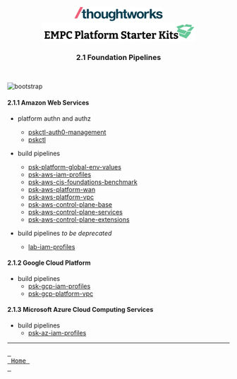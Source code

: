 <div align="center">
	<p>
		<img alt="Thoughtworks Logo" src="https://raw.githubusercontent.com/ThoughtWorks-DPS/static/master/thoughtworks_flamingo_wave.png?sanitize=true" width=200 />
    <br />
		<img alt="DPS Title" src="https://raw.githubusercontent.com/ThoughtWorks-DPS/static/master/EMPCPlatformStarterKitsImage.png?sanitize=true" width=350/>
	</p>
  <h3>2.1 Foundation Pipelines</h3>
</div>
<br />

![bootstrap](https://img.shields.io/badge/document-EarlyDraft-yellow.svg?style=for-the-badge&logo=markdown)   

#### 2.1.1 Amazon Web Services

* platform authn and authz 
  * [pskctl-auth0-management](https://github.com/ThoughtWorks-DPS/pskctl-auth0-management)  
  * [pskctl](https://github.com/ThoughtWorks-DPS/pskctl)  

* build pipelines  
  * [psk-platform-global-env-values](https://github.com/ThoughtWorks-DPS/psk-platform-global-env-values)
  * [psk-aws-iam-profiles](https://github.com/ThoughtWorks-DPS/psk-aws-iam-profiles)
  * [psk-aws-cis-foundations-benchmark](https://github.com/ThoughtWorks-DPS/psk-aws-cis-foundations-benchmark)
  * [psk-aws-platform-wan](https://github.com/ThoughtWorks-DPS/psk-aws-platform-wan)
  * [psk-aws-platform-vpc](https://github.com/ThoughtWorks-DPS/psk-aws-platform-vpc)
  * [psk-aws-control-plane-base](https://github.com/ThoughtWorks-DPS/psk-aws-control-plane-base)
  * [psk-aws-control-plane-services](https://github.com/ThoughtWorks-DPS/psk-aws-control-plane-services)
  * [psk-aws-control-plane-extensions](https://github.com/ThoughtWorks-DPS/psk-aws-control-plane-extensions)

* build pipelines _to be deprecated_
  * [lab-iam-profiles](https://github.com/ThoughtWorks-DPS/lab-iam-profiles)  
 
#### 2.1.2 Google Cloud Platform

* build pipelines
  * [psk-gcp-iam-profiles](https://github.com/ThoughtWorks-DPS/psk-gcp-iam-profiles)
  * [psk-gcp-platform-vpc](https://github.com/ThoughtWorks-DPS/psk-gcp-platform-vpc)

#### 2.1.3 Microsoft Azure Cloud Computing Services

* build pipelines
  * [psk-az-iam-profiles](https://github.com/ThoughtWorks-DPS/psk-az-iam-profiles)

<hr>  

[<kbd> <br> Home <br> </kbd>](../README.md)
